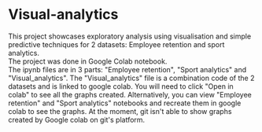 # Visual-analytics
This project showcases exploratory analysis using visualisation and simple predictive techniques for 2 datasets: Employee retention and sport analytics.  
The project was done in Google Colab notebook.  
The ipynb files are in 3 parts: "Employee retention", "Sport analytics" and "Visual_analytics". The "Visual_analytics" file is a combination code of the 2 datasets and is linked to google colab. You will need to click "Open in colab" to see all the graphs created.
Alternatively, you can view "Employee retention" and "Sport analytics" notebooks and recreate them in google colab to see the graphs. At the moment, git isn't able to show graphs created by Google colab on git's platform.
